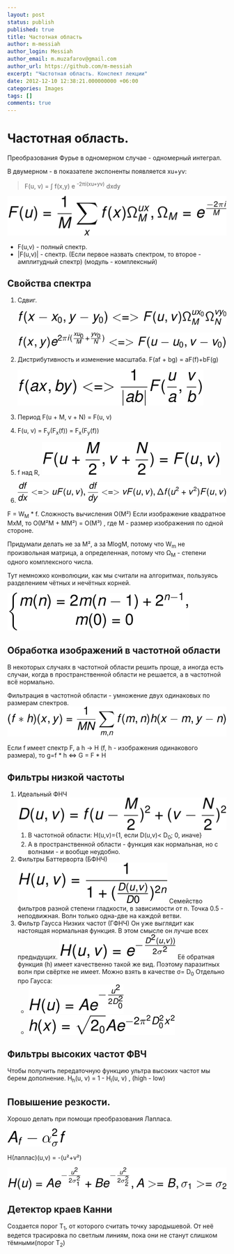 ```yaml
---
layout: post
status: publish
published: true
title: Частотная область
author: m-messiah
author_login: Messiah
author_email: m.muzafarov@gmail.com
author_url: https://github.com/m-messiah
excerpt: "Частотная область. Конспект лекции"
date: 2012-12-10 12:38:21.000000000 +06:00
categories: Images
tags: []
comments: true
---
```


# Частотная область. #


Преобразования Фурье в одномерном случае - одномерный интеграл.

В двумерном - в показателе экспоненты появляется xu+yv: 

>F(u, v) = &int; f(x,y) e <sup>-2&pi;i(xu+yv)</sup> dxdy


![freq area](/img/freq_area.svg)

+ F(u,v) - полный спектр.
+ |F(u,v)| - спектр. (Если первое назвать спектром, то второе - амплитудный спектр) (модуль - комплексный)

## Свойства спектра ##

1.	Сдвиг.
	
	![sdvig1](/img/spectre_sdvig.svg)

	![sdvig2](/img/spectre_sdvig2.svg)
2.	Дистрибутивность и изменение масштаба.
	F(af + bg) = aF(f)+bF(g)

	![spectre_scale](/img/spectre_scale.svg)
3.	Период F(u + M, v + N) = F(u, v)
4.	F(u, v) = F<sub>y</sub>(F<sub>x</sub>(f)) = F<sub>x</sub>(F<sub>y</sub>(f))
5.	f над R, ![semiperiod](/img/spectre_semiperiod.svg)
6.	![differential](/img/spectre_differential.svg)

F = W<sub>M</sub> * f. Сложность вычисления O(M&sup2;)
Если изображение квадратное MxM, то O(M&sup2;M + MM&sup2;) = O(M&sup3;) , где M - размер изображения по одной стороне.

Придумали делать не за M&sup2;, а за MlogM, потому что W<sub>m</sub> не произвольная матрица, а определенная, потому что &Omega;<sub>M</sub> - степени одного комплексного числа.

Тут немножко конволюции, как мы считали на алгоритмах, пользуясь разделением чётных и нечётных корней.

![convolution_system](/img/convolution_system.svg)


## Обработка изображений в частотной области ##
В некоторых случаях в частотной области решить проще, а иногда есть случаи, когда в пространственной области не решается, а в частотной всё нормально.

Фильтрация в частотной области - умножение двух одинаковых по размерам спектров. ![Freq filter](/img/freq_filter.svg)

Если f имеет спектр F, а h -> H (f, h - изображения одинакового размера), то g=f * h <=> G = F * H
## Фильтры низкой частоты ##

1.	Идеальный ФНЧ
	![ideal_filter](/img/ideal_filter.svg)
	1.	В частотной области: H(u,v)={1, если D(u,v)< D<sub>0</sub>;  0, иначе}
	2.	А в пространственной области - функция как нормальная, но с волнами - и вообще неудобно.
2.	Фильтры Баттерворта (БФНЧ)
	![batterwort](/img/batterwort.svg)
	Семейство фильтров разной степени гладкости, в зависимости от n. Точка 0.5 - неподвижная.
	Волн только одна-две на каждой ветви.
3.	Фильтр Гаусса Низких частот (ГФНЧ)
	Он уже выглядит как настоящая нормальная функция. В этом смысле он лучше всех предыдущих.
	![Gauss filter](/img/gauss_filter.svg)
	Её обратная функция (h) имеет качественно такой же вид. Поэтому паразитных волн при свёртке не имеет. Можно взять в качестве &sigma;= D<sub>0</sub>
	Отдельно про Гаусса:
	+	![H(u)](/img/gauss_filter1.svg)
	+	![h(x)](/img/gauss_filter_rev.svg)

## Фильтры высоких частот ФВЧ ##

Чтобы получить передаточную функцию ультра высоких частот мы берем дополнение.
H<sub>h</sub>(u, v) = 1 - H<sub>l</sub>(u, v) , (high - low)

## Повышение резкости. ##
Хорошо делать при помощи&nbsp;преобразования Лапласа.

![laplas](/img/laplas.svg)

H(лаплас)(u,v) = -(u&sup2;+v&sup2;)

![Laplas_filter](/img/laplas_filter.svg)

## Детектор краев Канни ##
Создается порог Т<sub>1</sub>, от которого считать точку зародышевой.
От неё ведется трасировка по светлым линиям, пока они не станут слишком тёмными(порог Т<sub>2</sub>)

